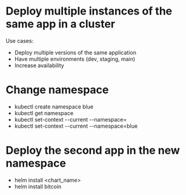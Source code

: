 # Deploy multiple instances of the same app in a cluster
Use cases:
- Deploy multiple versions of the same application
- Have multiple environments (dev, staging, main)
- Increase availability

# Change namespace
- kubectl create namespace blue
- kubectl get namespace
- kubectl set-context --current --namespace=<namespace>
- kubectl set-context --current --namespace=blue

# Deploy the second app in the new namespace
- helm install <chart_name>
- helm install bitcoin
